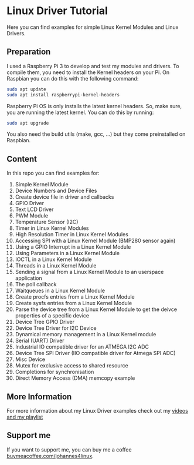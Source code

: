 # Linux Driver Tutorial

Here you can find examples for simple Linux Kernel Modules and Linux Drivers.

## Preparation

I used a Raspberry Pi 3 to develop and test my modules and drivers. To compile them, you need to install the Kernel headers on your Pi. On Raspbian you can do this with the following command:

```bash
sudo apt update
sudo apt install raspberrypi-kernel-headers
```

Raspberry Pi OS is only installs the latest kernel headers. So, make sure, you are running the latest kernel. You can do this by running: 

```bash
sudo apt upgrade
```

You also need the build utils (make, gcc, ...) but they come preinstalled on Raspbian.

## Content

In this repo you can find examples for:
1. Simple Kernel Module
2. Device Numbers and Device Files
3. Create device file in driver and callbacks
4. GPIO Driver
5. Text LCD Driver
6. PWM Module
7. Temperature Sensor (I2C)
8. Timer in Linux Kernel Modules
9. High Resolution Timer in Linux Kernel Modules
10. Accessing SPI with a Linux Kernel Module (BMP280 sensor again)
11. Using a GPIO Interrupt in a Linux Kernel Module
12. Using Parameters in a Linux Kernel Module
13. IOCTL in a Linux Kernel Module
14. Threads in a Linux Kernel Module
15. Sending a signal from a Linux Kernel Module to an userspace application
16. The poll callback
17. Waitqueues in a Linux Kernel Module
18. Create procfs entries from a Linux Kernel Module
19. Create sysfs entries from a Linux Kernel Module
20. Parse the device tree from a Linux Kernel Module to get the deivce properties of a specific device
21. Device Tree GPIO Driver 
22. Device Tree Driver for I2C Device
23. Dynamical memory management in a Linux Kernel module
24. Serial (UART) Driver
25. Industrial IO compatible driver for an ATMEGA I2C ADC
26. Device Tree SPI Driver (IIO compatible driver for Atmega SPI ADC)
27. Misc Device
28. Mutex for exclusive access to shared resource
29. Completions for synchronisation
30. Direct Memory Access (DMA) memcopy example


## More Information

For more information about my Linux Driver examples check out my [videos and my playlist](https://www.youtube.com/watch?v=x1Y203vH-Dc&list=PLCGpd0Do5-I3b5TtyqeF1UdyD4C-S-dMa)

## Support me

If you want to support me, you can buy me a coffee [buymeacoffee.com/johannes4linux](https://www.buymeacoffee.com/johannes4linux).
